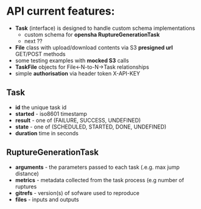 # API current features:

 - **Task** (interface) is designed to handle custom schema implementations
     - custom schema for **opensha RuptureGenerationTask** 
     - next ??
 - **File** class with upload/download contents via S3 **presigned url** GET/POST methods
 - some testing examples with **mocked S3** calls
 - **TaskFile** objects for File<-N-to-N->Task relationships
 - simple **authorisation** via header token X-API-KEY
 
## Task 
 - **id** the unique task id
 - **started** - iso8601 timestamp
 - **result** - one of (FAILURE, SUCCESS, UNDEFINED)
 - **state** - one of (SCHEDULED, STARTED, DONE, UNDEFINED)
 - **duration** time in seconds
 
## RuptureGenerationTask
 - **arguments** - the parameters passed to each task (.e.g. max jump distance)
 - **metrics** - metadata collected from the task process (e.g number of ruptures
 - **gitrefs** - version(s) of sofware used to reproduce
 - **files** - inputs and outputs

